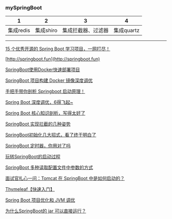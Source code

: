 ### mySpringBoot
| 1         | 2         | 3                  | 4          |
| --------- | --------- | ------------------ | ---------- |
| 集成redis | 集成shiro | 集成拦截器、过滤器 | 集成quartz |



------



[15 个优秀开源的 Spring Boot 学习项目，一网打尽！](https://mp.weixin.qq.com/s/ZKUr_5VBd7ZD1fkzHbFU_g)

[http://springboot.fun](http://springboot.fun)

[SpringBoot使用Docker快速部署项目](https://mp.weixin.qq.com/s/oxX3Qy1pEDHB-ZBeIb5j1A)

[SpringBoot 项目构建 Docker 镜像深度调优](https://mp.weixin.qq.com/s/m4u5eWXiJeo2wjz_w5e5zw)

[手把手带你剖析 Springboot 启动原理！](https://mp.weixin.qq.com/s/78Oso6_yECCk0Rr0tQg-CA)

[Spring Boot 深度调优，6得飞起~](https://mp.weixin.qq.com/s/4DlMT007f8zM6PWPf8y4bQ)

[Spring Boot 核心知识剖析，写得太好了](https://mp.weixin.qq.com/s/MX2YxMASHfz4dr3a4sgFcw)

[SpringBoot 实现拦截的几种姿势](https://mp.weixin.qq.com/s/ZEdBdv7VH2QmHh4NNJcMsg)

[SpringBoot初始化几大招式，看了终于明白了](https://mp.weixin.qq.com/s/YNFFBuokPHfQxcWTbdVfwQ)

[SpringBoot 定时器，你用对了吗](https://mp.weixin.qq.com/s/iRa6og1jnFHtwjTXlD1aKA)

[玩转SpringBoot的启动过程](https://mp.weixin.qq.com/s/qTa6hbOOSFqZ7gV6UnPj4g)

[SpringBoot 多种读取配置文件中参数的方式](https://mp.weixin.qq.com/s/Zes3ILR4t50lCftX7Rebnw)

[面试官扎心一问：Tomcat 在 SpringBoot 中是如何启动的？](https://mp.weixin.qq.com/s/Jh0zv6fkxflWY3IgRL9SvQ)

[Thymeleaf【快速入门】](https://mp.weixin.qq.com/s/aotHeEvGl3usy5BkBBwrFA)

[Spring Boot 项目优化和 JVM 调优](https://mp.weixin.qq.com/s/dBIuMa2Og1xwOl3tZBiouw)

[为什么SpringBoot的 jar 可以直接运行？](https://mp.weixin.qq.com/s/JoEmiVP1lp9OVO7x1-x4zw)

